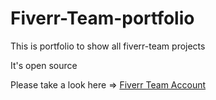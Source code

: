 # Fiverr-Team-portfolio

This is portfolio to show all fiverr-team projects

It's open source

Please take a look here => <a href="http://fiverr.com/hamza_mellahi/">Fiverr Team Account</a>
